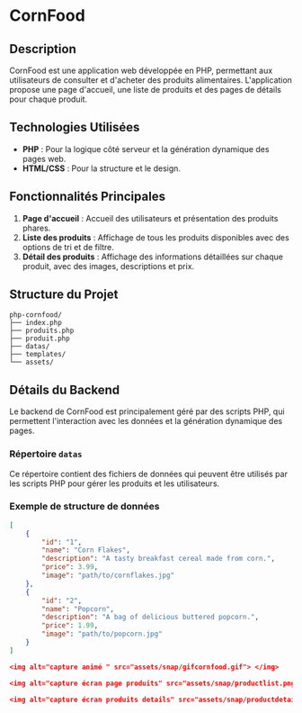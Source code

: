 # CornFood

## Description
CornFood est une application web développée en PHP, permettant aux utilisateurs de consulter et d'acheter des produits alimentaires. L'application propose une page d'accueil, une liste de produits et des pages de détails pour chaque produit.

## Technologies Utilisées
- **PHP** : Pour la logique côté serveur et la génération dynamique des pages web.
- **HTML/CSS** : Pour la structure et le design.

## Fonctionnalités Principales
1. **Page d'accueil** : Accueil des utilisateurs et présentation des produits phares.
2. **Liste des produits** : Affichage de tous les produits disponibles avec des options de tri et de filtre.
3. **Détail des produits** : Affichage des informations détaillées sur chaque produit, avec des images, descriptions et prix.

## Structure du Projet
```
php-cornfood/
├── index.php
├── produits.php
├── produit.php
├── datas/
├── templates/
└── assets/
```
## Détails du Backend
Le backend de CornFood est principalement géré par des scripts PHP, qui permettent l'interaction avec les données et la génération dynamique des pages.

### Répertoire `datas`
Ce répertoire contient des fichiers de données qui peuvent être utilisés par les scripts PHP pour gérer les produits et les utilisateurs.

### Exemple de structure de données
```json
[
    {
        "id": "1",
        "name": "Corn Flakes",
        "description": "A tasty breakfast cereal made from corn.",
        "price": 3.99,
        "image": "path/to/cornflakes.jpg"
    },
    {
        "id": "2",
        "name": "Popcorn",
        "description": "A bag of delicious buttered popcorn.",
        "price": 1.99,
        "image": "path/to/popcorn.jpg"
    }
]

<img alt="capture animé " src="assets/snap/gifcornfood.gif"> </img>

<img alt="capture écran page produits" src="assets/snap/productlist.png"> </img>

<img alt="capture écran produits details" src="assets/snap/productdetails.png"> </img>
